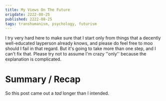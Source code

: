 ```yaml
---
title: My Views On The Future
origdate: 2222-08-25
published: 2222-08-25
tags: transhumanism, psychology, futurism
---
```



I try very hard here to make sure that I start only from things that
a decently well-educated layperson already knows, and please do feel
free to moo
should I fail in that  regard.  But it's going to take more than one
step, and I can't fix that.  Please try not to assume I'm crazy
''only'' because the explanation is complicated.

# Summary / Recap

So this post came out a *tad* longer than I intended.
